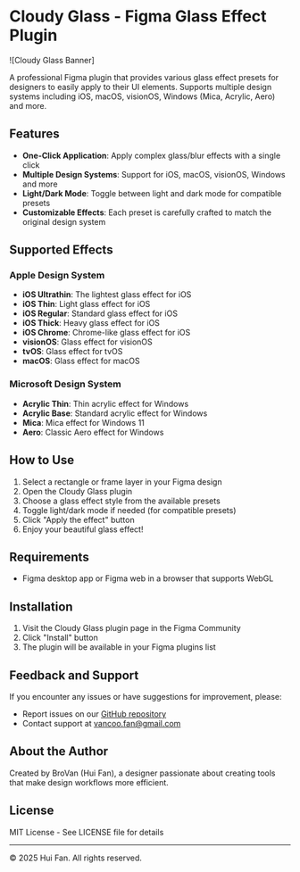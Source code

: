 # Cloudy Glass - Figma Glass Effect Plugin

![Cloudy Glass Banner]

A professional Figma plugin that provides various glass effect presets for designers to easily apply to their UI elements. Supports multiple design systems including iOS, macOS, visionOS, Windows (Mica, Acrylic, Aero) and more.

## Features

- **One-Click Application**: Apply complex glass/blur effects with a single click
- **Multiple Design Systems**: Support for iOS, macOS, visionOS, Windows and more
- **Light/Dark Mode**: Toggle between light and dark mode for compatible presets
- **Customizable Effects**: Each preset is carefully crafted to match the original design system

## Supported Effects

### Apple Design System
- **iOS Ultrathin**: The lightest glass effect for iOS
- **iOS Thin**: Light glass effect for iOS
- **iOS Regular**: Standard glass effect for iOS
- **iOS Thick**: Heavy glass effect for iOS
- **iOS Chrome**: Chrome-like glass effect for iOS
- **visionOS**: Glass effect for visionOS
- **tvOS**: Glass effect for tvOS
- **macOS**: Glass effect for macOS

### Microsoft Design System
- **Acrylic Thin**: Thin acrylic effect for Windows
- **Acrylic Base**: Standard acrylic effect for Windows
- **Mica**: Mica effect for Windows 11
- **Aero**: Classic Aero effect for Windows

## How to Use

1. Select a rectangle or frame layer in your Figma design
2. Open the Cloudy Glass plugin
3. Choose a glass effect style from the available presets
4. Toggle light/dark mode if needed (for compatible presets)
5. Click "Apply the effect" button
6. Enjoy your beautiful glass effect!

## Requirements

- Figma desktop app or Figma web in a browser that supports WebGL

## Installation

1. Visit the Cloudy Glass plugin page in the Figma Community
2. Click "Install" button
3. The plugin will be available in your Figma plugins list

## Feedback and Support

If you encounter any issues or have suggestions for improvement, please:
- Report issues on our [GitHub repository](https://github.com/BroVan/cloudy-glass/issues)
- Contact support at [vancoo.fan@gmail.com](vancoo.fan@gmail.com)

## About the Author

Created by BroVan (Hui Fan), a designer passionate about creating tools that make design workflows more efficient.

## License

MIT License - See LICENSE file for details

---

© 2025 Hui Fan. All rights reserved. 